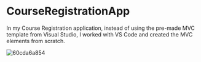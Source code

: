 # CourseRegistrationApp
In my Course Registration application, instead of using the pre-made MVC template from Visual Studio, I worked with VS Code and created the MVC elements from scratch.

![60cda6a854](https://user-images.githubusercontent.com/102914036/163169357-cc4019f5-70b8-4061-ba2d-495beebfd78a.gif)
